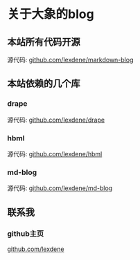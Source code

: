 # 关于大象的blog

## 本站所有代码开源

源代码: [github.com/lexdene/markdown-blog](https://github.com/lexdene/markdown-blog)

## 本站依赖的几个库

### drape

源代码: [github.com/lexdene/drape](https://github.com/lexdene/drape)

### hbml

源代码: [github.com/lexdene/hbml](https://github.com/lexdene/hbml)

### md-blog

源代码: [github.com/lexdene/md-blog](https://github.com/lexdene/md-blog)

## 联系我

### github主页

[github.com/lexdene](https://github.com/lexdene)

